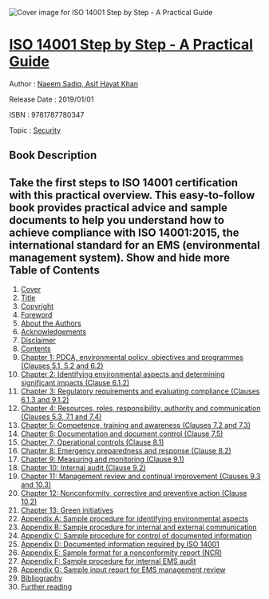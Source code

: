 ![Cover image for ISO 14001 Step by Step - A Practical Guide](https://imgdetail.ebookreading.net/cover/cover/20200215/EB9781787780347.jpg)

[ISO 14001 Step by Step - A Practical Guide](https://ebookreading.net/view/book/ISO+14001+Step+by+Step+-+A+Practical+Guide-EB9781787780347_1.html "ISO 14001 Step by Step - A Practical Guide")
====================================================================================================================

Author : [Naeem Sadiq](https://ebookreading.net/search/author/Naeem+Sadiq),[ Asif Hayat Khan](https://ebookreading.net/search/author/+Asif+Hayat+Khan)

Release Date : 2019/01/01

ISBN : 9781787780347

Topic : [Security](https://ebookreading.net/search/category/security)

Book Description
-----------------

 Take the first steps to ISO 14001 certification with this practical overview.  This easy-to-follow book provides practical advice and sample documents to help you understand how to achieve compliance with ISO 14001:2015, the international standard for an EMS (environmental management system).        Show and hide more                
Table of Contents
-----------------

1. [Cover](https://ebookreading.net/view/book/ISO+14001+Step+by+Step+-+A+Practical+Guide-EB9781787780347_1.html#Cover)
1. [Title](https://ebookreading.net/view/book/ISO+14001+Step+by+Step+-+A+Practical+Guide-EB9781787780347_3.html#title)
1. [Copyright](https://ebookreading.net/view/book/ISO+14001+Step+by+Step+-+A+Practical+Guide-EB9781787780347_4.html)
1. [Foreword](https://ebookreading.net/view/book/ISO+14001+Step+by+Step+-+A+Practical+Guide-EB9781787780347_5.html)
1. [About the Authors](https://ebookreading.net/view/book/ISO+14001+Step+by+Step+-+A+Practical+Guide-EB9781787780347_6.html)
1. [Acknowledgements](https://ebookreading.net/view/book/ISO+14001+Step+by+Step+-+A+Practical+Guide-EB9781787780347_7.html)
1. [Disclaimer](https://ebookreading.net/view/book/ISO+14001+Step+by+Step+-+A+Practical+Guide-EB9781787780347_8.html)
1. [Contents](https://ebookreading.net/view/book/ISO+14001+Step+by+Step+-+A+Practical+Guide-EB9781787780347_9.html#cont)
1. [Chapter 1: PDCA, environmental policy, objectives and programmes (Clauses 5.1, 5.2 and 6.2)](https://ebookreading.net/view/book/ISO+14001+Step+by+Step+-+A+Practical+Guide-EB9781787780347_10.html#ch1)
1. [Chapter 2: Identifying environmental aspects and determining significant impacts (Clause 6.1.2)](https://ebookreading.net/view/book/ISO+14001+Step+by+Step+-+A+Practical+Guide-EB9781787780347_11.html#ch2)
1. [Chapter 3: Regulatory requirements and evaluating compliance (Clauses 6.1.3 and 9.1.2)](https://ebookreading.net/view/book/ISO+14001+Step+by+Step+-+A+Practical+Guide-EB9781787780347_12.html#ch3)
1. [Chapter 4: Resources, roles, responsibility, authority and communication (Clauses 5.3, 7.1 and 7.4)](https://ebookreading.net/view/book/ISO+14001+Step+by+Step+-+A+Practical+Guide-EB9781787780347_13.html#ch4)
1. [Chapter 5: Competence, training and awareness (Clauses 7.2 and 7.3)](https://ebookreading.net/view/book/ISO+14001+Step+by+Step+-+A+Practical+Guide-EB9781787780347_14.html#ch5)
1. [Chapter 6: Documentation and document control (Clause 7.5)](https://ebookreading.net/view/book/ISO+14001+Step+by+Step+-+A+Practical+Guide-EB9781787780347_15.html#ch6)
1. [Chapter 7: Operational controls (Clause 8.1)](https://ebookreading.net/view/book/ISO+14001+Step+by+Step+-+A+Practical+Guide-EB9781787780347_16.html#ch7)
1. [Chapter 8: Emergency preparedness and response (Clause 8.2)](https://ebookreading.net/view/book/ISO+14001+Step+by+Step+-+A+Practical+Guide-EB9781787780347_17.html#ch8)
1. [Chapter 9: Measuring and monitoring (Clause 9.1)](https://ebookreading.net/view/book/ISO+14001+Step+by+Step+-+A+Practical+Guide-EB9781787780347_18.html#ch9)
1. [Chapter 10: Internal audit (Clause 9.2)](https://ebookreading.net/view/book/ISO+14001+Step+by+Step+-+A+Practical+Guide-EB9781787780347_19.html#ch10)
1. [Chapter 11: Management review and continual improvement (Clauses 9.3 and 10.3)](https://ebookreading.net/view/book/ISO+14001+Step+by+Step+-+A+Practical+Guide-EB9781787780347_20.html#ch11)
1. [Chapter 12: Nonconformity, corrective and preventive action (Clause 10.2)](https://ebookreading.net/view/book/ISO+14001+Step+by+Step+-+A+Practical+Guide-EB9781787780347_21.html#ch12)
1. [Chapter 13: Green initiatives](https://ebookreading.net/view/book/ISO+14001+Step+by+Step+-+A+Practical+Guide-EB9781787780347_22.html#ch13)
1. [Appendix A: Sample procedure for identifying environmental aspects](https://ebookreading.net/view/book/ISO+14001+Step+by+Step+-+A+Practical+Guide-EB9781787780347_23.html#appA)
1. [Appendix B: Sample procedure for internal and external communication](https://ebookreading.net/view/book/ISO+14001+Step+by+Step+-+A+Practical+Guide-EB9781787780347_24.html#appB)
1. [Appendix C: Sample procedure for control of documented information](https://ebookreading.net/view/book/ISO+14001+Step+by+Step+-+A+Practical+Guide-EB9781787780347_25.html#appC)
1. [Appendix D: Documented information required by ISO 14001](https://ebookreading.net/view/book/ISO+14001+Step+by+Step+-+A+Practical+Guide-EB9781787780347_26.html#appD)
1. [Appendix E: Sample format for a nonconformity report (NCR)](https://ebookreading.net/view/book/ISO+14001+Step+by+Step+-+A+Practical+Guide-EB9781787780347_27.html#appE)
1. [Appendix F: Sample procedure for internal EMS audit](https://ebookreading.net/view/book/ISO+14001+Step+by+Step+-+A+Practical+Guide-EB9781787780347_28.html#appF)
1. [Appendix G: Sample input report for EMS management review](https://ebookreading.net/view/book/ISO+14001+Step+by+Step+-+A+Practical+Guide-EB9781787780347_29.html#appG)
1. [Bibliography](https://ebookreading.net/view/book/ISO+14001+Step+by+Step+-+A+Practical+Guide-EB9781787780347_30.html#bib)
1. [Further reading](https://ebookreading.net/view/book/ISO+14001+Step+by+Step+-+A+Practical+Guide-EB9781787780347_31.html#fur)
